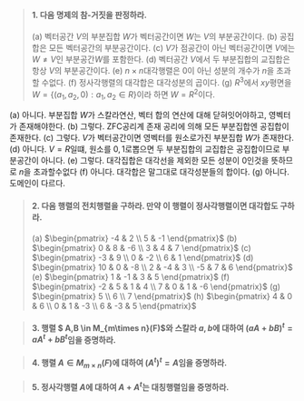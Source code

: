 > #### 1. 다음 명제의 참-거짓을 판정하라.
> (a) 벡터공간 $V$의 부분집합 $W$가 벡터공간이면 $W$는 $V$의 부분공간이다.
> (b) 공집합은 모든 벡터공간의 부분공간이다.
> (c) $V$가 점공간이 아닌 벡터공간이면 $V$에는 $W \neq V$인 부분공간$W$를 포함한다.
> (d) 벡터공간 $V$에서 두 부분집합의 교집합은 항상 $V$의 부분공간이다.
> (e) $n \times n$대각행렬은 0이 아닌 성분의 개수가 $n$을 초과할 수없다.
> (f) 정사각행렬의 대각합은 대각성분의 곱이다.
> (g) $R^3$에서 $xy$평면을 $W = \{(a_1,a_2,0): a_1,a_2 \in R\}$이라 하면 $W=R^2$이다.

(a) 아니다. 부분집합 $W$가 스칼라연산, 벡터 합의 연산에 대해 닫혀잇어야하고, 영벡터가 존재해야한다.
(b) 그렇다. ZFC공리계 존재 공리에 의해 모든 부분집합엔 공집합이 존재한다.
(c) 그렇다. $V$가 벡터공간이면 영벡터를 원소로가진 부분집합 $W$가 존재한다.
(d) 아니다. $V=R$일떄, 원소를 ${0},{1}$로뽑으면 두 부분집합의 교집합은 공집합이므로 부분공간이 아니다.
(e) 그렇다. 대각집합은 대각선을 제외한 모든 성분이 0인것을 뜻하므로 $n$을 초과할수없다
(f) 아니다. 대각합은 말그대로 대각성분들의 합이다.
(g) 아니다. 도메인이 다르다.

> #### 2. 다음 행렬의 전치행렬을 구하라. 만약 이 행렬이 정사각행렬이면 대각합도 구하라.
> (a) $\begin{pmatrix} -4 & 2 \\ 5 & -1 \end{pmatrix}$
> (b) $\begin{pmatrix} 0 & 8 & -6 \\ 3 & 4 & 7 \end{pmatrix}$
> (c) $\begin{pmatrix} -3 & 9 \\ 0 & -2 \\ 6 & 1 \end{pmatrix}$
> (d) $\begin{pmatrix} 10 & 0 & -8 \\ 2 & -4 & 3 \\ -5 & 7 & 6 \end{pmatrix}$
> (e) $\begin{pmatrix} 1 & -1 & 3 & 5 \end{pmatrix}$
> (f) $\begin{pmatrix} -2 & 5 & 1 & 4 \\ 7 & 0 & 1 & -6 \end{pmatrix}$
> (g) $\begin{pmatrix} 5 \\ 6 \\ 7 \end{pmatrix}$
> (h) $\begin{pmatrix} 4 & 0 & 6 \\ 0 & 1 & -3 \\ 6 & -3  & 5 \end{pmatrix}$

> #### 3. 행렬 $ A,B \in M_{m\times n}(F)$와 스칼라 $a,b$에 대하여 $(aA + bB)^t = aA^t + bB^t$임을 증명하라.

> #### 4. 행렬 $A \in M_{m\times n}(F)$에 대하여 $(A^t)^t=A$임을 증명하라.

> #### 5. 정사각행렬 $A$에 대하여 $A + A^t$는 대칭행렬임을 증명하라.